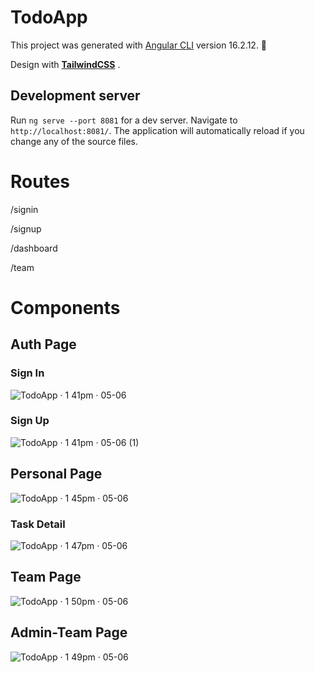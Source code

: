 # TodoApp

This project was generated with [Angular CLI](https://github.com/angular/angular-cli) version 16.2.12. 🌠

Design with [**TailwindCSS**](https://tailwindcss.com/) .

## Development server

Run `ng serve --port 8081` for a dev server. Navigate to `http://localhost:8081/`. The application will automatically reload if you change any of the source files.

# Routes

/signin

/signup

/dashboard

/team

# Components

## Auth Page

### Sign In
![TodoApp · 1 41pm · 05-06](https://github.com/enessusan00/todoApp/assets/69691286/32fdaef6-5216-4dec-8646-8827f7eee8e6)

### Sign Up
![TodoApp · 1 41pm · 05-06 (1)](https://github.com/enessusan00/todoApp/assets/69691286/54bfe432-64fe-429e-9235-70b2ccd806dc)


## Personal Page
![TodoApp · 1 45pm · 05-06](https://github.com/enessusan00/todoApp/assets/69691286/83a841e5-5c12-46b4-97f2-8828dab8b6d5)

### Task Detail
![TodoApp · 1 47pm · 05-06](https://github.com/enessusan00/todoApp/assets/69691286/5965c7ea-ff4d-4304-a2ec-13175855fc63)


## Team Page

![TodoApp · 1 50pm · 05-06](https://github.com/enessusan00/todoApp/assets/69691286/1d48aee5-639f-4c8b-aba1-c8aa8016a359)

## Admin-Team Page

![TodoApp · 1 49pm · 05-06](https://github.com/enessusan00/todoApp/assets/69691286/162b198b-207a-45f2-8606-0b062c7a6a4d)
